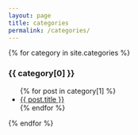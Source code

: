```yaml
---
layout: page
title: categories
permalink: /categories/
---
```


<div>
  {% for category in site.categories %}
    <h3>{{ category[0] }}</h3>
    <ul>
      {% for post in category[1] %}
        <li><a href="{{ post.url }}">{{ post.title }}</a></li>
      {% endfor %}
    </ul>
  {% endfor %}
</div>
